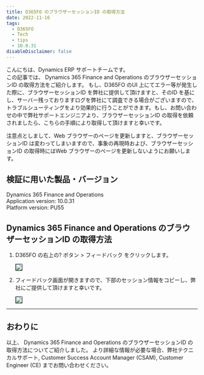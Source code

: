 ```yaml
---
title: D365FO のブラウザーセッションID の取得方法
date: 2022-11-16
tags:
  - D365FO
  - Tech
  - tips
  - 10.0.31
disableDisclaimer: false
---
```


こんにちは、Dynamics ERP サポートチームです。  
この記事では、 Dynamics 365 Finance and Operations のブラウザーセッションID の取得方法をご紹介します。
もし、D365FO のUI 上にてエラー等が発生した際に、ブラウザーセッションID を弊社に提供して頂けますと、そのID を基にし、サーバー残っておりますログを弊社にて調査できる場合がございますので、トラブルシューティングをより効果的に行うことができます。もし、お問い合わせの中で弊社サポートエンジニアより、ブラウザーセッションID の取得を依頼されましたら、こちらの手順により取得して頂けますと幸いです。

<!-- more -->

注意点としまして、Web ブラウザーのページを更新しますと、ブラウザーセッションID は変わってしまいますので、事象の再現時および、ブラウザーセッションID の取得時にはWeb ブラウザーのページを更新しないようにお願いします。

## 検証に用いた製品・バージョン
Dynamics 365 Finance and Operations      
Application version: 10.0.31  
Platform version: PU55  



## Dynamics 365 Finance and Operations のブラウザーセッションID の取得方法

1. D365FO の右上の? ボタン > フィードバック をクリックします。

    <img src="./image1.png" style="border: 1px black solid;">

2. フィードバック画面が開きますので、下部のセッション情報をコピーし、弊社にご提供して頂けますと幸いです。

    <img src="./image2.png" style="border: 1px black solid;">


---
## おわりに  

以上、 Dynamics 365 Finance and Operations のブラウザーセッションID の取得方法についてご紹介しました。
より詳細な情報が必要な場合、弊社テクニカルサポート, Customer Success Account Manager (CSAM), Customer Engineer (CE) までお問い合わせください。
